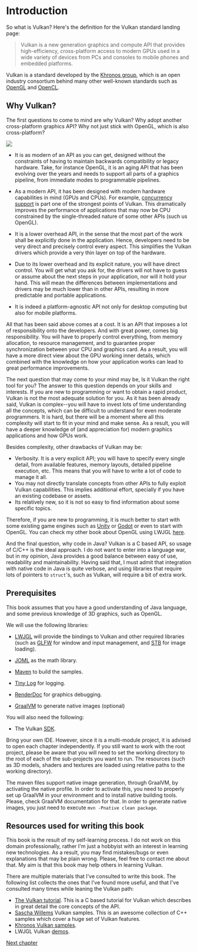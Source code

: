 # Introduction

So what is Vulkan? Here's the definition for the Vulkan standard landing page:

> Vulkan is a new generation graphics and compute API that provides high-efficiency, cross-platform access to modern GPUs used in a wide variety of devices from PCs and consoles to mobile phones and embedded platforms.

Vulkan is a standard developed by the [Khronos group](https://www.khronos.org/), which is an open industry consortium behind many other well-known standards such as [OpenGL](https://www.khronos.org/opengl/) and [OpenCL](https://www.khronos.org/opencl/).

## Why Vulkan?

The first questions to come to mind are why Vulkan? Why adopt another cross-platform graphics API? Why not just stick with OpenGL, which is also cross-platform?

[![](https://imgs.xkcd.com/comics/standards.png)](https://xkcd.com/927/)

- It is as modern of an API as you can get, designed without the constraints of having to maintain backwards compatibility or legacy hardware. Take, for instance OpenGL, it is an aging API that has been evolving over the years and needs to support all parts of a graphics pipeline, from immediate modes to programmable pipelines.

- As a modern API, it has been designed with modern hardware capabilities in mind (GPUs and CPUs). For example, [concurrency support](https://en.wikipedia.org/wiki/Concurrency_(computer_science)) is part one of the strongest points of Vulkan. This dramatically improves the performance of applications that may now be CPU constrained by the single-threaded nature of some other APIs (such us OpenGL).

- It is a lower overhead API, in the sense that the most part of the work shall be explicitly done in the application. Hence, developers need to be very direct and precisely control every aspect. This simplifies the Vulkan drivers which provide a very thin layer on top of the hardware.

- Due to its lower overhead and its explicit nature, you will have direct control. You will get what you ask for, the drivers will not have to guess or assume about the next steps in your application, nor will it hold your hand. This will mean the differences between implementations and drivers may be much lower than in other APIs, resulting in more predictable and portable applications.

- It is indeed a platform-agnostic API not only for desktop computing but also for mobile platforms.

All that has been said above comes at a cost. It is an API that imposes a lot of responsibility onto the developers. And with great power, comes big responsibility. You will have to properly control everything, from memory allocation, to resource management, and to guarantee proper synchronization between your CPU and graphics card. As a result, you will have a more direct view about the GPU working inner details, which combined with the knowledge on how your application works can lead to great performance improvements.

The next question that may come to your mind may be, Is it Vulkan the right tool for you? The answer to this question depends on your skills and interests. If you are new to programming or want to obtain a rapid product, Vulkan is not the most adequate solution for you. As it has been already said, Vulkan is complex--you will have to invest lots of time understanding all the concepts, which can be difficult to understand for even moderate programmers. It is hard, but there will be a moment where all this complexity will start to fit in your mind and make sense. As a result, you will have a deeper knowledge of (and appreciation for) modern graphics applications and how GPUs work.

Besides complexity, other drawbacks of Vulkan may be:

- Verbosity. It is a very explicit API; you will have to specify every single detail, from available features, memory layouts, detailed pipeline execution, etc. This means that you will have to write a lot of code to manage it all.
- You may not directly translate concepts from other APIs to fully exploit Vulkan capabilities. This implies additional effort, specially if you have an existing codebase or assets.
- Its relatively new, so it is not so easy to find information about some specific topics.

Therefore, if you are new to programming, it is much better to start with some existing game engines such as [Unity](https://unity.com) or [Godot](https://godotengine.org/) or even to start with OpenGL. You can check my other book about OpenGL using LWJGL [here](https://ahbejarano.gitbook.io/lwjglgamedev/).

And the final question, why code in Java? Vulkan is a C based API, so usage of C/C++ is the ideal approach. I do not want to enter into a language war, but in my opinion, Java provides a good balance between easy of use, readability and maintainability. Having said that, I must admit that integration with native code in Java is quite verbose, and using libraries that require lots of pointers to `struct`'s, such as Vulkan, will require a bit of extra work.

## Prerequisites

This book assumes that you have a good understanding of Java language, and some previous knowledge of 3D graphics, such as OpenGL. 

We will use the following libraries:

- [LWJGL](https://www.lwjgl.org/) will provide the bindings to Vulkan and other required libraries (such as [GLFW](https://www.glfw.org/) for window and input management, and [STB](https://github.com/nothings/stb) for image loading).

- [JOML](https://github.com/JOML-CI/JOML) as the math library.

- [Maven](http://maven.apache.org/) to build the samples.

- [Tiny Log](https://tinylog.org/) for logging.

- [RenderDoc](https://renderdoc.org/) for graphics debugging.

- [GraalVM](https://www.graalvm.org) to generate native images (optional)

You will also need the following:

- The Vulkan [SDK](https://vulkan.lunarg.com/).

Bring your own IDE. However, since it is a multi-module project, it is advised to open each chapter independently. If you still want to work with the root project, please be aware that you will need to set the working directory to the root of each of the sub-projects you want to run. The resources (such as 3D models, shaders and textures are loaded using relative paths to the working directory).

The maven files support native image generation, through GraalVM, by activating the native profile. In order to activate this, you need to properly set up GraalVM in your environment and to install native building tools. Please, check GraalVM documentation for that. In order to generate native images, you just need to execute `mvn -Pnative clean package`.

## Resources used for writing this book

This book is the result of my self-learning process. I do not work on this domain professionally, rather I'm just a hobbyist with an interest in learning new technologies. As a result, you may find mistakes/bugs or even explanations that may be plain wrong. Please, feel free to contact me about that. My aim is that this book may help others in learning Vulkan.

There are multiple materials that I've consulted to write this book. The following list collects the ones that I've found more useful, and that I've consulted many times while leaning the Vulkan path:

- [The Vulkan tutorial](https://vulkan-tutorial.com/). This is a C based tutorial for Vulkan which describes in great detail the core concepts of the API.
- [Sascha Willems](https://github.com/SaschaWillems/Vulkan) Vulkan samples. This is an awesome collection of C++ samples which cover a huge set of Vulkan features.
- [Khronos Vulkan samples](https://github.com/KhronosGroup/Vulkan-Samples).
- LWJGL Vulkan [demos](https://github.com/LWJGL/lwjgl3-demos/tree/master/src/org/lwjgl/demo/vulkan).

[Next chapter](../chapter-01/chapter-01.md)
